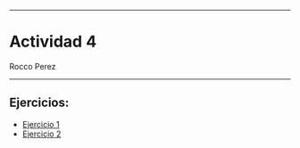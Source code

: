 
---

# Actividad 4

Rocco Perez

---

## Ejercicios:

- [Ejercicio 1](https://rocopolas.github.io/carpeta-digital/?trabajo=vivani_ejer/5/ej1.md)
- [Ejercicio 2](https://rocopolas.github.io/carpeta-digital/?trabajo=vivani_ejer/5/ej2.md)

